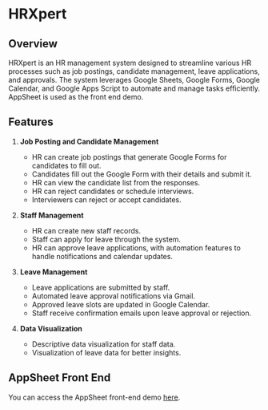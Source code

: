 # HRXpert

## Overview

HRXpert is an HR management system designed to streamline various HR processes such as job postings, candidate management, leave applications, and approvals. The system leverages Google Sheets, Google Forms, Google Calendar, and Google Apps Script to automate and manage tasks efficiently. AppSheet is used as the front end demo.

## Features

1. **Job Posting and Candidate Management**
   - HR can create job postings that generate Google Forms for candidates to fill out.
   - Candidates fill out the Google Form with their details and submit it.
   - HR can view the candidate list from the responses.
   - HR can reject candidates or schedule interviews.
   - Interviewers can reject or accept candidates.

2. **Staff Management**
   - HR can create new staff records.
   - Staff can apply for leave through the system.
   - HR can approve leave applications, with automation features to handle notifications and calendar updates.

3. **Leave Management**
   - Leave applications are submitted by staff.
   - Automated leave approval notifications via Gmail.
   - Approved leave slots are updated in Google Calendar.
   - Staff receive confirmation emails upon leave approval or rejection.

4. **Data Visualization**
   - Descriptive data visualization for staff data.
   - Visualization of leave data for better insights.

## AppSheet Front End

You can access the AppSheet front-end demo [here](https://www.appsheet.com/start/1b8da283-7cf0-4946-addc-d8cabefdff19).
